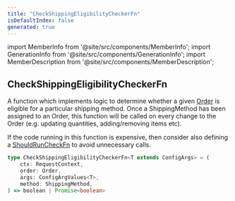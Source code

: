 ```yaml
---
title: "CheckShippingEligibilityCheckerFn"
isDefaultIndex: false
generated: true
---
```

<!-- This file was generated from the Vendure source. Do not modify. Instead, re-run the "docs:build" script -->
import MemberInfo from '@site/src/components/MemberInfo';
import GenerationInfo from '@site/src/components/GenerationInfo';
import MemberDescription from '@site/src/components/MemberDescription';


## CheckShippingEligibilityCheckerFn

<GenerationInfo sourceFile="packages/core/src/config/shipping-method/shipping-eligibility-checker.ts" sourceLine="123" packageName="@bb-vendure/core" />

A function which implements logic to determine whether a given <a href='/reference/typescript-api/entities/order#order'>Order</a> is eligible for
a particular shipping method. Once a ShippingMethod has been assigned to an Order, this
function will be called on every change to the Order (e.g. updating quantities, adding/removing
items etc).

If the code running in this function is expensive, then consider also defining
a <a href='/reference/typescript-api/shipping/should-run-check-fn#shouldruncheckfn'>ShouldRunCheckFn</a> to avoid unnecessary calls.

```ts title="Signature"
type CheckShippingEligibilityCheckerFn<T extends ConfigArgs> = (
    ctx: RequestContext,
    order: Order,
    args: ConfigArgValues<T>,
    method: ShippingMethod,
) => boolean | Promise<boolean>
```
